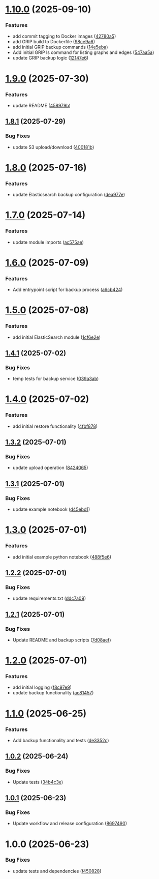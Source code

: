 # [1.10.0](https://github.com/calypr/backup-service/compare/v1.9.0...v1.10.0) (2025-09-10)


### Features

* add commit tagging to Docker images ([42780a5](https://github.com/calypr/backup-service/commit/42780a5865a511039e4eb3557d5e94c0546219d0))
* add GRIP build to Dockerfile ([98ce9a6](https://github.com/calypr/backup-service/commit/98ce9a683bd2e9e9933b42544292984b32ec0780))
* add initial GRIP backup commands ([14e5eba](https://github.com/calypr/backup-service/commit/14e5ebac88d54edee245fca52716a1661463d40e))
* Add initial GRIP ls command for listing graphs and edges ([547aa5a](https://github.com/calypr/backup-service/commit/547aa5aa1807538e9234e82f11fe5c708b1c81a7))
* update GRIP backup logic ([12147e6](https://github.com/calypr/backup-service/commit/12147e68c4f340ad7f06b2148b7e144d7a5ef86a))

# [1.9.0](https://github.com/calypr/backup-service/compare/v1.8.1...v1.9.0) (2025-07-30)


### Features

* update README ([458979b](https://github.com/calypr/backup-service/commit/458979bf470f2ee2c47a14760869a5913f12f05a))

## [1.8.1](https://github.com/calypr/backup-service/compare/v1.8.0...v1.8.1) (2025-07-29)


### Bug Fixes

* update S3 upload/download ([400181b](https://github.com/calypr/backup-service/commit/400181ba178805c44b2f18e85f9081848f01c174))

# [1.8.0](https://github.com/calypr/backup-service/compare/v1.7.0...v1.8.0) (2025-07-16)


### Features

* update Elasticsearch backup configuration ([dea977e](https://github.com/calypr/backup-service/commit/dea977efb57b030884c39cbd94e360e0d1786e3b))

# [1.7.0](https://github.com/ACED-IDP/backup-service/compare/v1.6.0...v1.7.0) (2025-07-14)


### Features

* update module imports ([ac575ae](https://github.com/ACED-IDP/backup-service/commit/ac575ae3359994209a846ad789400db5b0542ca5))

# [1.6.0](https://github.com/ACED-IDP/backup-service/compare/v1.5.0...v1.6.0) (2025-07-09)


### Features

* Add entrypoint script for backup process ([a6cb424](https://github.com/ACED-IDP/backup-service/commit/a6cb4247561b6bb411849a40689aa9fc6475a289))

# [1.5.0](https://github.com/ACED-IDP/backup-service/compare/v1.4.1...v1.5.0) (2025-07-08)


### Features

* add initial ElasticSearch module ([1cf6e2e](https://github.com/ACED-IDP/backup-service/commit/1cf6e2e89702cab042315d2e7ff3dd73d03c27c0))

## [1.4.1](https://github.com/ACED-IDP/backup-service/compare/v1.4.0...v1.4.1) (2025-07-02)


### Bug Fixes

* temp tests for backup service ([039a3ab](https://github.com/ACED-IDP/backup-service/commit/039a3ab290b41a2b2ad5aa7d127e3f0de700af7e))

# [1.4.0](https://github.com/ACED-IDP/backup-service/compare/v1.3.2...v1.4.0) (2025-07-02)


### Features

* add initial restore functionality ([4fbf878](https://github.com/ACED-IDP/backup-service/commit/4fbf878a478a68507e7f71d9b9be7137a7ee7fbb))

## [1.3.2](https://github.com/ACED-IDP/backup-service/compare/v1.3.1...v1.3.2) (2025-07-01)


### Bug Fixes

* update upload operation ([8424065](https://github.com/ACED-IDP/backup-service/commit/8424065080caa0c6aa51b1f9e8b29893c76ae978))

## [1.3.1](https://github.com/ACED-IDP/backup-service/compare/v1.3.0...v1.3.1) (2025-07-01)


### Bug Fixes

* update example notebook ([d45ebd1](https://github.com/ACED-IDP/backup-service/commit/d45ebd105fad15877be4e7dc380e853519d8b5a7))

# [1.3.0](https://github.com/ACED-IDP/backup-service/compare/v1.2.2...v1.3.0) (2025-07-01)


### Features

* add initial example python notebook ([488f5e6](https://github.com/ACED-IDP/backup-service/commit/488f5e65a42c9dc230fc59da0b60db2c0956af65))

## [1.2.2](https://github.com/ACED-IDP/backup-service/compare/v1.2.1...v1.2.2) (2025-07-01)


### Bug Fixes

* update requirements.txt ([ddc7a09](https://github.com/ACED-IDP/backup-service/commit/ddc7a09f4f2863d6c37849294910df81af5768cf))

## [1.2.1](https://github.com/ACED-IDP/backup-service/compare/v1.2.0...v1.2.1) (2025-07-01)


### Bug Fixes

* Update README and backup scripts ([7d08aef](https://github.com/ACED-IDP/backup-service/commit/7d08aef1f7a74e9bd484124f5a1bb9c8b300aba1))

# [1.2.0](https://github.com/ACED-IDP/backup-service/compare/v1.1.0...v1.2.0) (2025-07-01)


### Features

* add initial logging ([f8c97e9](https://github.com/ACED-IDP/backup-service/commit/f8c97e93bc06ad311ffade16b8d22077db3f2604))
* update backup functionality ([ac81457](https://github.com/ACED-IDP/backup-service/commit/ac8145758684fe8d25b29d112c8d1c2ff7d86ac4))

# [1.1.0](https://github.com/ACED-IDP/backup-service/compare/v1.0.2...v1.1.0) (2025-06-25)


### Features

* Add backup functionality and tests ([de3352c](https://github.com/ACED-IDP/backup-service/commit/de3352cbd7801c5fcfe0603cd1a4add5fcf176ac))

## [1.0.2](https://github.com/ACED-IDP/backup-service/compare/v1.0.1...v1.0.2) (2025-06-24)


### Bug Fixes

* Update tests ([34b4c3e](https://github.com/ACED-IDP/backup-service/commit/34b4c3e049f868135c99022ba1a917ee33f049b8))

## [1.0.1](https://github.com/ACED-IDP/backup-service/compare/v1.0.0...v1.0.1) (2025-06-23)


### Bug Fixes

* Update workflow and release configuration ([8697490](https://github.com/ACED-IDP/backup-service/commit/86974908013b55e79033538f0a8ceb7661d0a9d8))

# 1.0.0 (2025-06-23)


### Bug Fixes

* update tests and dependencies ([f450828](https://github.com/ACED-IDP/backup-service/commit/f450828ed436cdfa0a361551753db1e47d4d6ae0))
